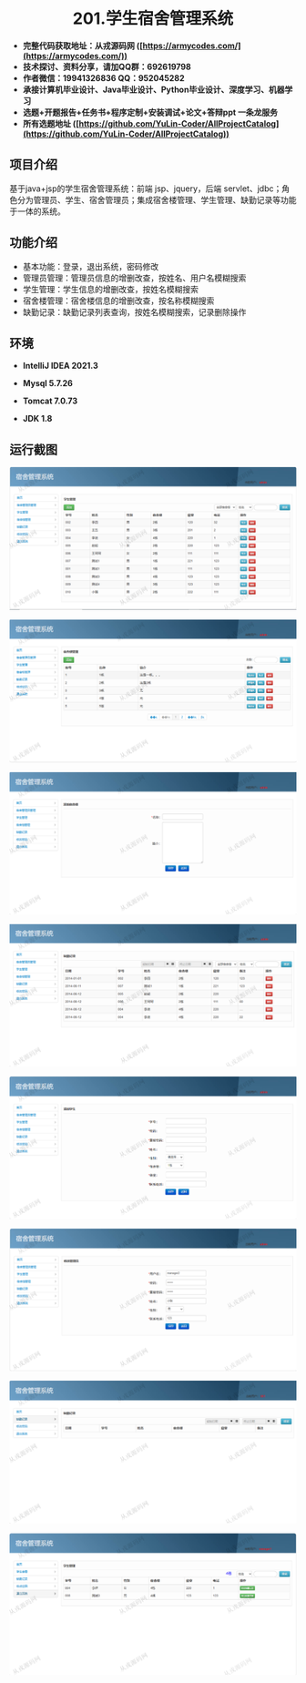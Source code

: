<p><h1 align="center">201.学生宿舍管理系统</h1></p>

- <b>完整代码获取地址：从戎源码网 ([https://armycodes.com/](https://armycodes.com/))</b>
- <b>技术探讨、资料分享，请加QQ群：692619798</b> 
- <b>作者微信：19941326836  QQ：952045282</b> 
- <b>承接计算机毕业设计、Java毕业设计、Python毕业设计、深度学习、机器学习</b>
- <b>选题+开题报告+任务书+程序定制+安装调试+论文+答辩ppt 一条龙服务</b>
- <b>所有选题地址 ([https://github.com/YuLin-Coder/AllProjectCatalog](https://github.com/YuLin-Coder/AllProjectCatalog)) </b>

## 项目介绍
基于java+jsp的学生宿舍管理系统：前端 jsp、jquery，后端 servlet、jdbc；角色分为管理员、学生、宿舍管理员；集成宿舍楼管理、学生管理、缺勤记录等功能于一体的系统。

## 功能介绍

- 基本功能：登录，退出系统，密码修改
- 管理员管理：管理员信息的增删改查，按姓名、用户名模糊搜索
- 学生管理：学生信息的增删改查，按姓名模糊搜索
- 宿舍楼管理：宿舍楼信息的增删改查，按名称模糊搜索
- 缺勤记录：缺勤记录列表查询，按姓名模糊搜索，记录删除操作

## 环境

- <b>IntelliJ IDEA 2021.3</b>

- <b>Mysql 5.7.26</b>

- <b>Tomcat 7.0.73</b>

- <b>JDK 1.8</b>

## 运行截图

![](screenshot/1.png)

![](screenshot/2.png)

![](screenshot/3.png)

![](screenshot/4.png)

![](screenshot/5.png)

![](screenshot/6.png)

![](screenshot/7.png)

![](screenshot/8.png)
